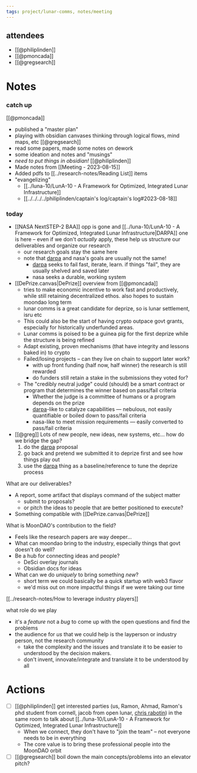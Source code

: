 ```yaml
---
tags: project/lunar-comms, notes/meeting
---
```

## attendees
- [[@philiplinden]]
- [[@pmoncada]]
- [[@gregsearch]]

# Notes
### catch up
[[@pmoncada]]
- published a "master plan"
- playing with obsidian canvases thinking through logical flows, mind maps, etc
[[@gregsearch]]
- read some papers, made some notes on dework
- some ideation and notes and "musings"
-  _need to put things in obsidian!_
[[@philiplinden]]
- Made notes from [[Meeting - 2023-08-15]]
- Added pdfs to [[../research-notes/Reading List]] items
- "evangelizing"
	- [[../luna-10/LunA-10  - A Framework for Optimized, Integrated Lunar Infrastructure]]
	- [[../../../../philiplinden/captain's log/captain's log#2023-08-18]] 

### today
- [[NASA NextSTEP-2 BAA]] opp is gone and [[../luna-10/LunA-10  - A Framework for Optimized, Integrated Lunar Infrastructure|DARPA]] one is here – even if we don't _actually_ apply, these help us structure our deliverables and organize our research
	- our research goals stay the same here
	- note that [darpa](DARPA.md) and nasa's goals are usually not the same!
		- [darpa](DARPA.md) seeks to fail fast, iterate, learn. if things "fail", they are usually shelved and saved later
		- nasa seeks a durable, working system
- [[DePrize.canvas|DePrize]] overview from [[@pmoncada]]
	- tries to make economic incentive to work fast and productively, while still retaining decentralized ethos. also hopes to sustain moondao long term
	- lunar comms is a great candidate for deprize, so is lunar settlement, isru etc
	- This could also be the start of having crypto outpace govt grants, especially for historically underfunded areas.
	- Lunar comms is poised to be a guinea pig for the first deprize while the structure is being refined
	- Adapt existing, proven mechanisms (that have integrity and lessons baked in) to crypto
	- Failed/losing projects – can they live on chain to support later work?
		- with up front funding (half now, half winner) the research is still rewarded
		- do funders still retain a stake in the submissions they voted for?
	- The "credibly neutral judge" could (should) be a smart contract or program that determines the winner based on pass/fail criteria
		- Whether the judge is a committee of humans or a program depends on the prize
		- [darpa](DARPA.md)-like to catalyze capabilities — nebulous, not easily quantifiable or boiled down to pass/fail criteria
		- nasa-like to meet mission requirements — easily converted to pass/fail criteria
- [[@greg]] Lots of new people, new ideas, new systems, etc… how do we bridge the gap?
	1. do the [darpa](DARPA.md) proposal
	2. go back and pretend we submitted it to deprize first and see how things play out
	3. use the [darpa](DARPA.md) thing as a baseline/reference to tune the deprize process

What are our deliverables?
- A report, some artifact that displays command of the subject matter
	- submit to proposals?
	- or pitch the ideas to people that are better positioned to execute?
- Something compatible with [[DePrize.canvas|DePrize]]

What is MoonDAO's contribution to the field?
- Feels like the research papers are way deeper…
- What can moondao bring to the industry, especially things that govt doesn't do well?
- Be a hub for connecting ideas and people?
	- DeSci overlay journals
	- Obsidian docs for ideas
- What can we do _uniquely_ to bring something _new_?
	- short term we could basically be a quick startup wtih web3 flavor
	- we'd miss out on more impactful things if we were taking our time

[[../research-notes/How to leverage industry players]]

what role do we play
- it's a _feature_ not a _bug_ to come up with the open questions and find the problems
- the audience for _us_ that we could help is the layperson or industry person, not the research community
	- take the complexity and the issues and translate it to be easier to understood by the decision makers.
	- don't invent, innovate/integrate and translate it to be understood by all
# Actions
- [ ] [[@philiplinden]] get interested parties (us, Ramon, Ahmad, Ramon's phd student from cornell, jacob from open lunar, [chris rabotin](Chris%20Rabotin.md)) in the same room to talk about [[../luna-10/LunA-10  - A Framework for Optimized, Integrated Lunar Infrastructure]] 
	- When we connect, they don't have to "join the team" – not everyone needs to be in everything
	- The core value is to bring these professional people into the MoonDAO orbit
- [ ] [[@gregsearch]] boil down the main concepts/problems into an elevator pitch?

